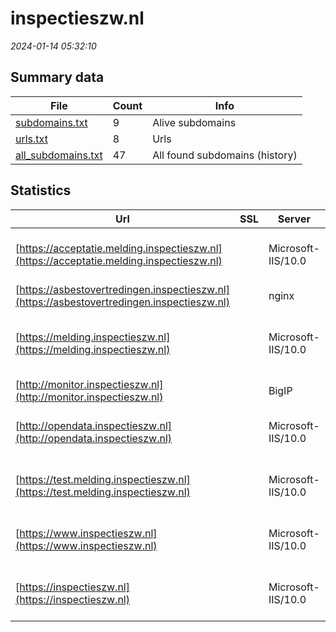 # inspectieszw.nl
*2024-01-14 05:32:10*
## Summary data


| File       | Count | Info |
|------------|-------|------|
|[subdomains.txt](/data/inspectieszw.nl/subdomains.txt)|9|Alive subdomains|
|[urls.txt](/data/inspectieszw.nl/urls.txt)|8|Urls|
|[all_subdomains.txt](/data/inspectieszw.nl/all_subdomains.txt)|47|All found subdomains (history)|


## Statistics


| Url | SSL | Server | Cookie | HSTS | CSP | XFO | XXP | RP | Tech |Title |
|------------|-------|------|------|------|------|------|------|------|------|------|
|[https://acceptatie.melding.inspectieszw.nl](https://acceptatie.melding.inspectieszw.nl)| |Microsoft-IIS/10.0|:warning: |:white_check_mark: | :white_check_mark:| :white_check_mark: | :white_check_mark: | :white_check_mark: |HSTS IIS:10.0 Windows Server|Document Moved|
|[https://asbestovertredingen.inspectieszw.nl](https://asbestovertredingen.inspectieszw.nl)| |nginx| | | | | | :white_check_mark: |Nginx|410 Gone|
|[https://melding.inspectieszw.nl](https://melding.inspectieszw.nl)| |Microsoft-IIS/10.0|:warning: |:white_check_mark: | :white_check_mark:| :white_check_mark: | :white_check_mark: | :white_check_mark: |IIS:10.0 Microsoft ASP.NET Windows Server|Document Moved|
|[http://monitor.inspectieszw.nl](http://monitor.inspectieszw.nl)| |BigIP| | | | | | :white_check_mark: |F5 BigIP||
|[http://opendata.inspectieszw.nl](http://opendata.inspectieszw.nl)| |Microsoft-IIS/10.0| |:white_check_mark: | :white_check_mark:| :white_check_mark: | :white_check_mark: | :white_check_mark: |HSTS IIS:10.0 Windows Server|403 - Forbidden:...|
|[https://test.melding.inspectieszw.nl](https://test.melding.inspectieszw.nl)| |Microsoft-IIS/10.0|:warning: |:white_check_mark: | :white_check_mark:| :white_check_mark: | :white_check_mark: | :white_check_mark: |HSTS IIS:10.0 Windows Server|Document Moved|
|[https://www.inspectieszw.nl](https://www.inspectieszw.nl)| |Microsoft-IIS/10.0| |:white_check_mark: |:warning: | :white_check_mark: | :white_check_mark: | :white_check_mark: |HSTS IIS:10.0 Windows Server|Document Moved|
|[https://inspectieszw.nl](https://inspectieszw.nl)| |Microsoft-IIS/10.0| |:white_check_mark: |:warning: | :white_check_mark: | :white_check_mark: | :white_check_mark: |HSTS IIS:10.0 Windows Server|Document Moved|